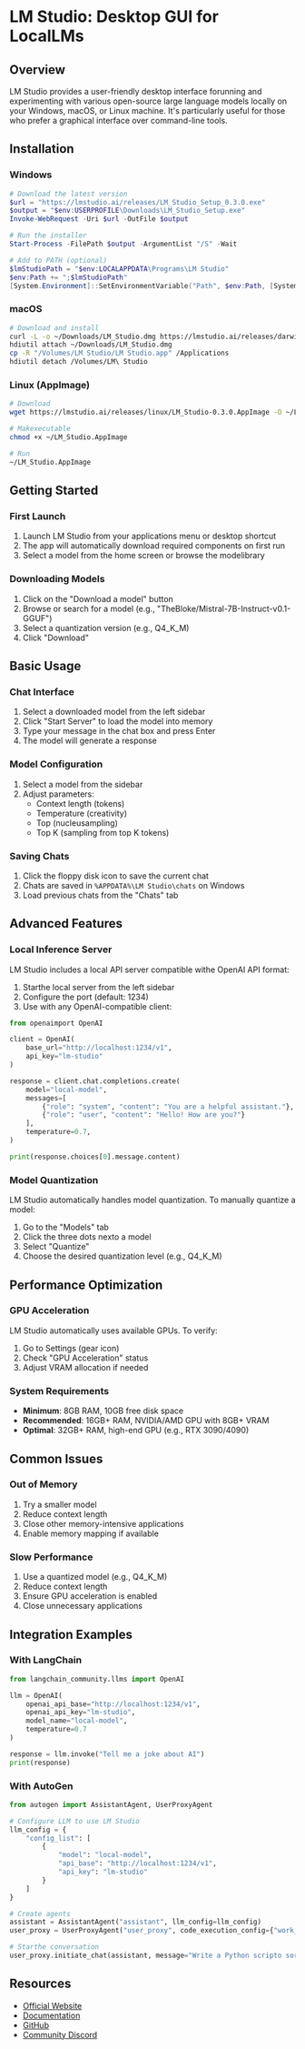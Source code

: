 # LM Studio: Desktop GUI for LocalLMs

## Overview
LM Studio provides a user-friendly desktop interface forunning and experimenting with various open-source large language models locally on your Windows, macOS, or Linux machine. It's particularly useful for those who prefer a graphical interface over command-line tools.

## Installation

### Windows
```powershell
# Download the latest version
$url = "https://lmstudio.ai/releases/LM_Studio_Setup_0.3.0.exe"
$output = "$env:USERPROFILE\Downloads\LM_Studio_Setup.exe"
Invoke-WebRequest -Uri $url -OutFile $output

# Run the installer
Start-Process -FilePath $output -ArgumentList "/S" -Wait

# Add to PATH (optional)
$lmStudioPath = "$env:LOCALAPPDATA\Programs\LM Studio"
$env:Path += ";$lmStudioPath"
[System.Environment]::SetEnvironmentVariable("Path", $env:Path, [System.EnvironmentVariableTarget]::User)
```

### macOS
```bash
# Download and install
curl -L -o ~/Downloads/LM_Studio.dmg https://lmstudio.ai/releases/darwin/LM%20Studio-0.3.0.dmg
hdiutil attach ~/Downloads/LM_Studio.dmg
cp -R "/Volumes/LM Studio/LM Studio.app" /Applications
hdiutil detach /Volumes/LM\ Studio
```

### Linux (AppImage)
```bash
# Download
wget https://lmstudio.ai/releases/linux/LM_Studio-0.3.0.AppImage -O ~/LM_Studio.AppImage

# Makexecutable
chmod +x ~/LM_Studio.AppImage

# Run
~/LM_Studio.AppImage
```

## Getting Started

### First Launch
1. Launch LM Studio from your applications menu or desktop shortcut
2. The app will automatically download required components on first run
3. Select a model from the home screen or browse the modelibrary

### Downloading Models
1. Click on the "Download a model" button
2. Browse or search for a model (e.g., "TheBloke/Mistral-7B-Instruct-v0.1-GGUF")
3. Select a quantization version (e.g., Q4_K_M)
4. Click "Download"

## Basic Usage

### Chat Interface
1. Select a downloaded model from the left sidebar
2. Click "Start Server" to load the model into memory
3. Type your message in the chat box and press Enter
4. The model will generate a response

### Model Configuration
1. Select a model from the sidebar
2. Adjust parameters:
   - Context length (tokens)
   - Temperature (creativity)
   - Top (nucleusampling)
   - Top K (sampling from top K tokens)

### Saving Chats
1. Click the floppy disk icon to save the current chat
2. Chats are saved in `%APPDATA%\LM Studio\chats` on Windows
3. Load previous chats from the "Chats" tab

## Advanced Features

### Local Inference Server
LM Studio includes a local API server compatible withe OpenAI API format:

1. Starthe local server from the left sidebar
2. Configure the port (default: 1234)
3. Use with any OpenAI-compatible client:

```python
from openaimport OpenAI

client = OpenAI(
    base_url="http://localhost:1234/v1",
    api_key="lm-studio"
)

response = client.chat.completions.create(
    model="local-model",
    messages=[
        {"role": "system", "content": "You are a helpful assistant."},
        {"role": "user", "content": "Hello! How are you?"}
    ],
    temperature=0.7,
)

print(response.choices[0].message.content)
```

### Model Quantization
LM Studio automatically handles model quantization. To manually quantize a model:

1. Go to the "Models" tab
2. Click the three dots nexto a model
3. Select "Quantize"
4. Choose the desired quantization level (e.g., Q4_K_M)

## Performance Optimization

### GPU Acceleration
LM Studio automatically uses available GPUs. To verify:

1. Go to Settings (gear icon)
2. Check "GPU Acceleration" status
3. Adjust VRAM allocation if needed

### System Requirements
- **Minimum**: 8GB RAM, 10GB free disk space
- **Recommended**: 16GB+ RAM, NVIDIA/AMD GPU with 8GB+ VRAM
- **Optimal**: 32GB+ RAM, high-end GPU (e.g., RTX 3090/4090)

## Common Issues

### Out of Memory
1. Try a smaller model
2. Reduce context length
3. Close other memory-intensive applications
4. Enable memory mapping if available

### Slow Performance
1. Use a quantized model (e.g., Q4_K_M)
2. Reduce context length
3. Ensure GPU acceleration is enabled
4. Close unnecessary applications

## Integration Examples

### With LangChain
```python
from langchain_community.llms import OpenAI

llm = OpenAI(
    openai_api_base="http://localhost:1234/v1",
    openai_api_key="lm-studio",
    model_name="local-model",
    temperature=0.7
)

response = llm.invoke("Tell me a joke about AI")
print(response)
```

### With AutoGen
```python
from autogen import AssistantAgent, UserProxyAgent

# Configure LLM to use LM Studio
llm_config = {
    "config_list": [
        {
            "model": "local-model",
            "api_base": "http://localhost:1234/v1",
            "api_key": "lm-studio"
        }
    ]
}

# Create agents
assistant = AssistantAgent("assistant", llm_config=llm_config)
user_proxy = UserProxyAgent("user_proxy", code_execution_config={"work_dir": "coding"})

# Starthe conversation
user_proxy.initiate_chat(assistant, message="Write a Python scripto sort a list of numbers")
```

## Resources
- [Official Website](https://lmstudio.ai/)
- [Documentation](https://lmstudio.ai/docs/)
- [GitHub](https://github.com/lmstudio-ai/lmstudio)
- [Community Discord](https://lmstudio.ai/community)




